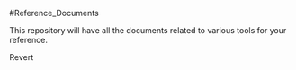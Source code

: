 #Reference_Documents

This repository will have all the documents related to various tools for your reference.

Revert
